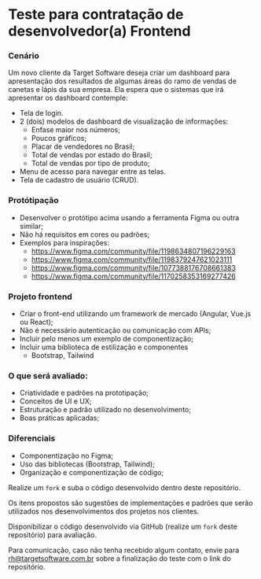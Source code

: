 # Teste para contratação de desenvolvedor(a) Frontend

### Cenário
Um novo cliente da Target Software deseja criar um dashboard para apresentação dos resultados de algumas áreas do ramo de vendas de canetas e lápis da sua empresa. Ela espera que o sistemas que irá apresentar os dashboard contemple:
- Tela de login.
- 2 (dois) modelos de dashboard de visualização de informações:
  - Enfase maior nos números;
  - Poucos gráficos;
  - Placar de vendedores no Brasil;
  - Total de vendas por estado do Brasil;
  - Total de vendas por tipo de produto;
- Menu de acesso para navegar entre as telas.
- Tela de cadastro de usuário (CRUD).

### Protótipação
  - Desenvolver o protótipo acima usando a ferramenta Figma ou outra similar;
  - Não há requisitos em cores ou padrões;
  - Exemplos para inspirações:
    - https://www.figma.com/community/file/1198634807196229163
    - https://www.figma.com/community/file/1198379247621023111
    - https://www.figma.com/community/file/1077388176708661383
    - https://www.figma.com/community/file/1170258353169277426
  
### Projeto frontend
  - Criar o front-end utilizando um framework de mercado (Angular, Vue.js ou React);
  - Não é necessário autenticação ou comunicação com APIs;
  - Incluir pelo menos um exemplo de componentização;  
  - Incluir uma biblioteca de estilização e componentes
    - Bootstrap, Tailwind

### O que será avaliado:
  - Criatividade e padrões na prototipação;
  - Conceitos de UI e UX;
  - Estruturação e padrão utilizado no desenvolvimento;  
  - Boas práticas aplicadas;

### Diferenciais
  - Componentização no Figma;
  - Uso das bibliotecas (Bootstrap, Tailwind);
  - Organização e componentização de código;

Realize um `fork` e suba o código desenvolvido dentro deste repositório.

Os itens propostos são sugestões de implementações e padrões que serão utilizados nos desenvolvimentos dos projetos nos clientes.

Disponibilizar o código desenvolvido via GitHub (realize um `fork` deste repositório) para avaliação. 

Para comunicação, caso não tenha recebido algum contato, envie para rh@targetsoftware.com.br sobre a finalização do teste com o link do repositório.
